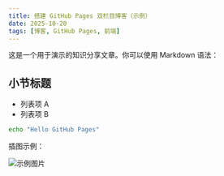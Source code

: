 ```yaml
---
title: 搭建 GitHub Pages 双栏目博客（示例）
date: 2025-10-20
tags: [博客, GitHub Pages, 前端]
---
```


这是一个用于演示的知识分享文章。你可以使用 Markdown 语法：

## 小节标题

- 列表项 A
- 列表项 B

```bash
echo "Hello GitHub Pages"
```

插图示例：

![示例图片](/images/sample.png)


